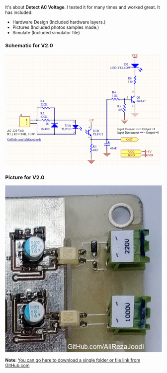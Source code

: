 It's about **Detect AC Voltage**. I tested it for many times and worked great. It has included:

- Hardware Design (Included hardware layers.)
- Pictures (Included photos samples made.)
- Simulate (Included simulator file)

### Schematic for V2.0
![This is an image](https://github.com/AliRezaJoodi/Electronic-Modules/blob/main/Detect%20AC%20Voltage/Hardware%20Design/V2.0.png?raw=true)

### Picture for V2.0
![This is an image](https://github.com/AliRezaJoodi/Electronic-Modules/blob/main/Detect%20AC%20Voltage/Pictures/V2.0.jpg?raw=true)

**Note**: [You can go here to download a single folder or file link from GitHub.com](https://minhaskamal.github.io/DownGit/#/home)
